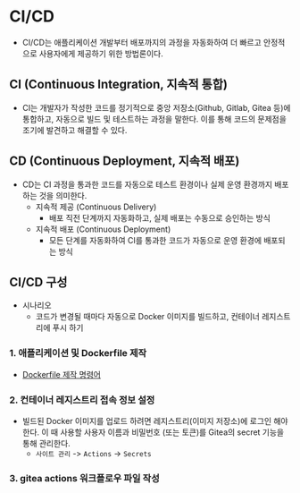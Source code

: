 # CI/CD
- CI/CD는 애플리케이션 개발부터 배포까지의 과정을 자동화하여 더 빠르고 안정적으로 사용자에게 제공하기 위한 방법론이다.

## CI (Continuous Integration, 지속적 통합)
- CI는 개발자가 작성한 코드를 정기적으로 중앙 저장소(Github, Gitlab, Gitea 등)에 통합하고, 자동으로 빌드 및 테스트하는 과정을 말한다. 이를 통해 코드의 문제점을 조기에 발견하고 해결할 수 있다.


## CD (Continuous Deployment, 지속적 배포)
- CD는 CI 과정을 통과한 코드를 자동으로 테스트 환경이나 실제 운영 환경까지 배포하는 것을 의미한다.
    - 지속적 제공 (Continuous Delivery)
        - 배포 직전 단계까지 자동화하고, 실제 배포는 수동으로 승인하는 방식
    - 지속적 배포 (Continuous Deployment)
        - 모든 단계를 자동화하여 CI를 통과한 코드가 자동으로 운영 환경에 배포되는 방식


## CI/CD 구성
- 시나리오
    - 코드가 변경될 때마다 자동으로 Docker 이미지를 빌드하고, 컨테이너 레지스트리에 푸시 하기

### 1. 애플리케이션 및 Dockerfile 제작
- [Dockerfile 제작 명령어](https://ballboydev.github.io/post/84)

### 2. 컨테이너 레지스트리 접속 정보 설정
- 빌드된 Docker 이미지를 업로드 하려면 레지스트리(이미지 저장소)에 로그인 해야 한다. 이 때 사용할 사용자 이름과 비밀번호 (또는 토큰)를 Gitea의 secret 기능을 통해 관리한다.
    - `사이트 관리` -> `Actions` -> `Secrets`

### 3. gitea actions 워크플로우 파일 작성

